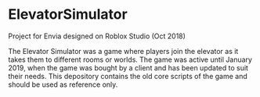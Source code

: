 # ElevatorSimulator
Project for Envia designed on Roblox Studio (Oct 2018)

The Elevator Simulator was a game where players join the elevator as it takes them to different rooms or worlds.
The game was active until January 2019, when the game was bought by a client and has been updated to suit their needs. 
This depository contains the old core scripts of the game and should be used as reference only.
